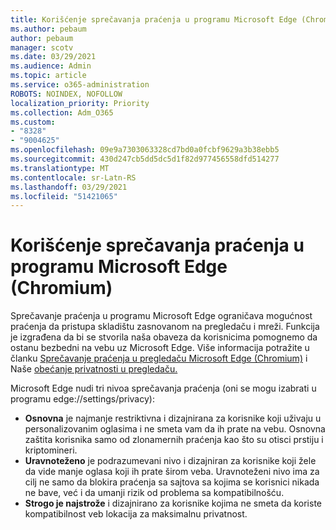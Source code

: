 ```yaml
---
title: Korišćenje sprečavanja praćenja u programu Microsoft Edge (Chromium)
ms.author: pebaum
author: pebaum
manager: scotv
ms.date: 03/29/2021
ms.audience: Admin
ms.topic: article
ms.service: o365-administration
ROBOTS: NOINDEX, NOFOLLOW
localization_priority: Priority
ms.collection: Adm_O365
ms.custom:
- "8328"
- "9004625"
ms.openlocfilehash: 09e9a7303063328cd7bd0a0fcbf9629a3b38ebb5
ms.sourcegitcommit: 430d247cb5dd5dc5d1f82d977456558dfd514277
ms.translationtype: MT
ms.contentlocale: sr-Latn-RS
ms.lasthandoff: 03/29/2021
ms.locfileid: "51421065"
---
```

# <a name="use-tracking-prevention-in-microsoft-edge-chromium"></a>Korišćenje sprečavanja praćenja u programu Microsoft Edge (Chromium)

Sprečavanje praćenja u programu Microsoft Edge ograničava mogućnost praćenja da pristupa skladištu zasnovanom na pregledaču i mreži. Funkcija je izgrađena da bi se stvorila naša obaveza da korisnicima pomognemo da ostanu bezbedni na vebu uz Microsoft Edge. Više informacija potražite u članku [Sprečavanje praćenja u pregledaču Microsoft Edge (Chromium)](https://go.microsoft.com/fwlink/?linkid=2135435) i Naše [obećanje privatnosti u pregledaču.](https://go.microsoft.com/fwlink/?linkid=2135350)

Microsoft Edge nudi tri nivoa sprečavanja praćenja (oni se mogu izabrati u programu edge://settings/privacy):

- **Osnovna** je najmanje restriktivna i dizajnirana za korisnike koji uživaju u personalizovanim oglasima i ne smeta vam da ih prate na vebu. Osnovna zaštita korisnika samo od zlonamernih praćenja kao što su otisci prstiju i kriptomineri.
- **Uravnoteženo** je podrazumevani nivo i dizajniran za korisnike koji žele da vide manje oglasa koji ih prate širom veba. Uravnoteženi nivo ima za cilj ne samo da blokira praćenja sa sajtova sa kojima se korisnici nikada ne bave, već i da umanji rizik od problema sa kompatibilnošću.
- **Strogo je najstrože** i dizajnirano za korisnike kojima ne smeta da koriste kompatibilnost veb lokacija za maksimalnu privatnost.